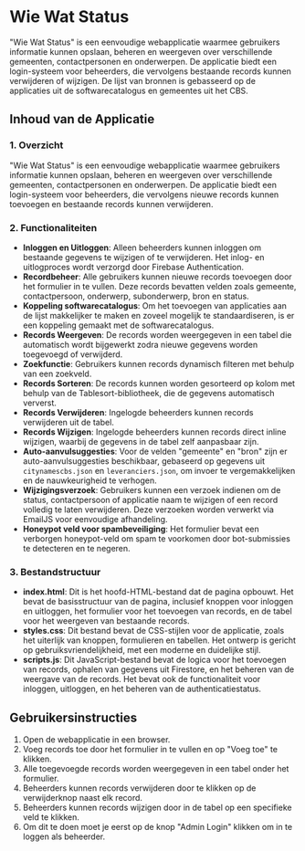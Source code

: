 # Wie Wat Status

"Wie Wat Status" is een eenvoudige webapplicatie waarmee gebruikers informatie kunnen opslaan, beheren en weergeven over verschillende gemeenten, contactpersonen en onderwerpen. De applicatie biedt een login-systeem voor beheerders, die vervolgens bestaande records kunnen verwijderen of wijzigen. De lijst van bronnen is gebasseerd op de applicaties uit de softwarecatalogus en gemeentes uit het CBS. 

## Inhoud van de Applicatie

### 1. Overzicht

"Wie Wat Status" is een eenvoudige webapplicatie waarmee gebruikers informatie kunnen opslaan, beheren en weergeven over verschillende gemeenten, contactpersonen en onderwerpen. De applicatie biedt een login-systeem voor beheerders, die vervolgens nieuwe records kunnen toevoegen en bestaande records kunnen verwijderen.

### 2. Functionaliteiten

- **Inloggen en Uitloggen**: Alleen beheerders kunnen inloggen om bestaande gegevens te wijzigen of te verwijderen. Het inlog- en uitlogproces wordt verzorgd door Firebase Authentication.
- **Recordbeheer**: Alle gebruikers kunnen nieuwe records toevoegen door het formulier in te vullen. Deze records bevatten velden zoals gemeente, contactpersoon, onderwerp, subonderwerp, bron en status.
- **Koppeling softwarecatalogus**: Om het toevoegen van applicaties aan de lijst makkelijker te maken en zoveel mogelijk te standaardiseren, is er een koppeling gemaakt met de softwarecatalogus.
- **Records Weergeven**: De records worden weergegeven in een tabel die automatisch wordt bijgewerkt zodra nieuwe gegevens worden toegevoegd of verwijderd.
- **Zoekfunctie**: Gebruikers kunnen records dynamisch filteren met behulp van een zoekveld.
- **Records Sorteren**: De records kunnen worden gesorteerd op kolom met behulp van de Tablesort-bibliotheek, die de gegevens automatisch ververst.
- **Records Verwijderen**: Ingelogde beheerders kunnen records verwijderen uit de tabel.
- **Records Wijzigen**: Ingelogde beheerders kunnen records direct inline wijzigen, waarbij de gegevens in de tabel zelf aanpasbaar zijn.
- **Auto-aanvulsuggesties**: Voor de velden "gemeente" en "bron" zijn er auto-aanvulsuggesties beschikbaar, gebaseerd op gegevens uit `citynamescbs.json` en `leveranciers.json`, om invoer te vergemakkelijken en de nauwkeurigheid te verhogen.
- **Wijzigingsverzoek**: Gebruikers kunnen een verzoek indienen om de status, contactpersoon of applicatie naam te wijzigen of een record volledig te laten verwijderen. Deze verzoeken worden verwerkt via EmailJS voor eenvoudige afhandeling.
- **Honeypot veld voor spambeveiliging**: Het formulier bevat een verborgen honeypot-veld om spam te voorkomen door bot-submissies te detecteren en te negeren.

### 3. Bestandstructuur

- **index.html**: Dit is het hoofd-HTML-bestand dat de pagina opbouwt. Het bevat de basisstructuur van de pagina, inclusief knoppen voor inloggen en uitloggen, het formulier voor het toevoegen van records, en de tabel voor het weergeven van bestaande records.
- **styles.css**: Dit bestand bevat de CSS-stijlen voor de applicatie, zoals het uiterlijk van knoppen, formulieren en tabellen. Het ontwerp is gericht op gebruiksvriendelijkheid, met een moderne en duidelijke stijl.
- **scripts.js**: Dit JavaScript-bestand bevat de logica voor het toevoegen van records, ophalen van gegevens uit Firestore, en het beheren van de weergave van de records. Het bevat ook de functionaliteit voor inloggen, uitloggen, en het beheren van de authenticatiestatus.

## Gebruikersinstructies

1. Open de webapplicatie in een browser.
2. Voeg records toe door het formulier in te vullen en op "Voeg toe" te klikken.
3. Alle toegevoegde records worden weergegeven in een tabel onder het formulier.
4. Beheerders kunnen records verwijderen door te klikken op de verwijderknop naast elk record.
5. Beheerders kunnen records wijzigen door in de tabel op een specifieke veld te klikken.
6. Om dit te doen moet je eerst op de knop "Admin Login" klikken om in te loggen als beheerder.
